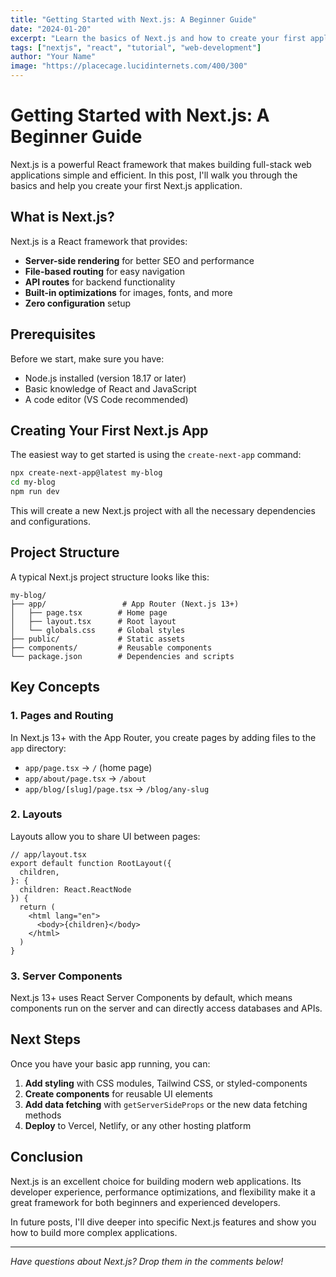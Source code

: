 ```yaml
---
title: "Getting Started with Next.js: A Beginner Guide"
date: "2024-01-20"
excerpt: "Learn the basics of Next.js and how to create your first application with this powerful React framework."
tags: ["nextjs", "react", "tutorial", "web-development"]
author: "Your Name"
image: "https://placecage.lucidinternets.com/400/300"
---
```


# Getting Started with Next.js: A Beginner Guide

Next.js is a powerful React framework that makes building full-stack web applications simple and efficient. In this post, I'll walk you through the basics and help you create your first Next.js application.

## What is Next.js?

Next.js is a React framework that provides:

- **Server-side rendering** for better SEO and performance
- **File-based routing** for easy navigation
- **API routes** for backend functionality
- **Built-in optimizations** for images, fonts, and more
- **Zero configuration** setup

## Prerequisites

Before we start, make sure you have:

- Node.js installed (version 18.17 or later)
- Basic knowledge of React and JavaScript
- A code editor (VS Code recommended)

## Creating Your First Next.js App

The easiest way to get started is using the `create-next-app` command:

```bash
npx create-next-app@latest my-blog
cd my-blog
npm run dev
```

This will create a new Next.js project with all the necessary dependencies and configurations.

## Project Structure

A typical Next.js project structure looks like this:

```
my-blog/
├── app/                 # App Router (Next.js 13+)
│   ├── page.tsx        # Home page
│   ├── layout.tsx      # Root layout
│   └── globals.css     # Global styles
├── public/             # Static assets
├── components/         # Reusable components
└── package.json        # Dependencies and scripts
```

## Key Concepts

### 1. Pages and Routing

In Next.js 13+ with the App Router, you create pages by adding files to the `app` directory:

- `app/page.tsx` → `/` (home page)
- `app/about/page.tsx` → `/about`
- `app/blog/[slug]/page.tsx` → `/blog/any-slug`

### 2. Layouts

Layouts allow you to share UI between pages:

```tsx
// app/layout.tsx
export default function RootLayout({
  children,
}: {
  children: React.ReactNode
}) {
  return (
    <html lang="en">
      <body>{children}</body>
    </html>
  )
}
```

### 3. Server Components

Next.js 13+ uses React Server Components by default, which means components run on the server and can directly access databases and APIs.

## Next Steps

Once you have your basic app running, you can:

1. **Add styling** with CSS modules, Tailwind CSS, or styled-components
2. **Create components** for reusable UI elements
3. **Add data fetching** with `getServerSideProps` or the new data fetching methods
4. **Deploy** to Vercel, Netlify, or any other hosting platform

## Conclusion

Next.js is an excellent choice for building modern web applications. Its developer experience, performance optimizations, and flexibility make it a great framework for both beginners and experienced developers.

In future posts, I'll dive deeper into specific Next.js features and show you how to build more complex applications.

---

*Have questions about Next.js? Drop them in the comments below!* 